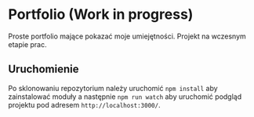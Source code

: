 # Portfolio (Work in progress)

Proste portfolio mające pokazać moje umiejętności. Projekt na wczesnym etapie prac.

## Uruchomienie 

Po sklonowaniu repozytorium należy uruchomić `npm install` aby zainstalować moduły a następnie `npm run watch` aby uruchomić podgląd projektu pod adresem `http://localhost:3000/`.